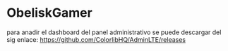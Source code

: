 # ObeliskGamer

para anadir el dashboard del panel administrativo se puede descargar del sig enlace: https://github.com/ColorlibHQ/AdminLTE/releases
